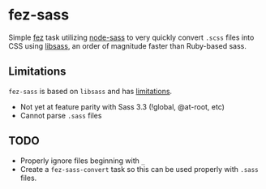 fez-sass
========

Simple [fez](https://fez.github.io) task utilizing [node-sass](https://github.com/andrew/node-sass) to 
very quickly convert `.scss` files into CSS using [libsass](https://github.com/hcatlin/libsass/), 
an order of magnitude faster than Ruby-based sass.

Limitations
-----------

`fez-sass` is based on `libsass` and has [limitations](https://github.com/hcatlin/libsass/issues).

* Not yet at feature parity with Sass 3.3 (!global, @at-root, etc)
* Cannot parse `.sass` files

TODO
----

* Properly ignore files beginning with `_`
* Create a `fez-sass-convert` task so this can be used properly with `.sass` files.